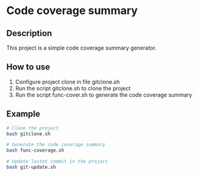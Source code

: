 # Code coverage summary

## Description
This project is a simple code coverage summary generator.

## How to use
1. Configure project clone in file gitclone.sh
2. Run the script gitclone.sh to clone the project
3. Run the script func-cover.sh to generate the code coverage summary



## Example
```bash
# Clone the project
bash gitclone.sh

# Generate the code coverage summary
bash func-coverage.sh

# Update lastet commit in the project
bash git-update.sh

```